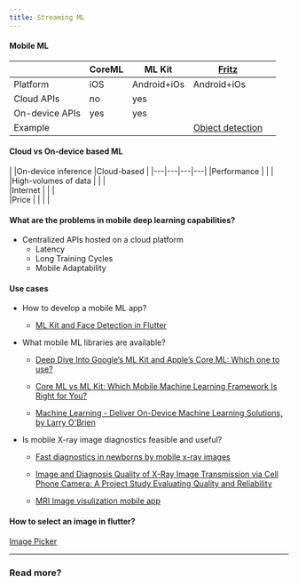 ```yaml
---
title: Streaming ML
---
```



####  Mobile ML

|   |CoreML   |ML Kit   |[Fritz](https://www.fritz.ai/)   |   |
|---|---|---|---|---|
|Platform   |iOS   |Android+iOs   |Android+iOs    |   |
|Cloud APIs   |no    |yes    |   |   |
|On-device APIs   |yes   |yes    |   |   |
|Example   |   |   | [Object detection](https://github.com/fritzlabs)|   |   |


#### Cloud vs On-device based ML
|   |On-device inference   |Cloud-based   |
|---|---|---|---|
|Performance   |   |   |
|High-volumes of data   |   |   |   
|Internet   |   |   |   
|Price  |   |   |   |

#### What are the problems in mobile deep learning capabilities?
* Centralized APIs hosted on a cloud platform
  * Latency
  * Long Training Cycles
  * Mobile Adaptability


#### Use cases
* How to develop a mobile ML app?
  * [ML Kit and Face Detection in Flutter](https://medium.com/flutterpub/ml-kit-and-face-detection-in-flutter-c7bca082fdda)

* What mobile ML libraries are available?
  * [Deep Dive Into Google’s ML Kit and Apple’s Core ML: Which one to use?](https://medium.com/flutterpub/ml-kit-and-face-detection-in-flutter-c7bca082fdda)

  * [Core ML vs ML Kit: Which Mobile Machine Learning Framework Is Right for You?](https://heartbeat.fritz.ai/core-ml-vs-ml-kit-which-mobile-machine-learning-framework-is-right-for-you-e25c5d34c765)

  * [Machine Learning - Deliver On-Device Machine Learning Solutions, by Larry O'Brien](https://msdn.microsoft.com/en-us/magazine/mt814802.aspx)

* Is mobile X-ray image diagnostics feasible and useful?
  * [Fast diagnostics in newborns by mobile x-ray images](https://www.abc.net.au/news/2017-02-17/x-ray-images-accurate-when-viewed-on-smartphone-study-finds/8277392)

  * [Image and Diagnosis Quality of X-Ray Image Transmission via Cell Phone Camera: A Project Study Evaluating Quality and Reliability](https://www.ncbi.nlm.nih.gov/pmc/articles/PMC3474770/)

  * [MRI Image visulization mobile app](https://www.mimsoftware.com/mobile_cloud/mobile_mim)


#### How to select an image in flutter?
[Image Picker](https://flatteredwithflutter.com/image-picker-in-flutter/)



---
### Read more?



[//]: # ()
